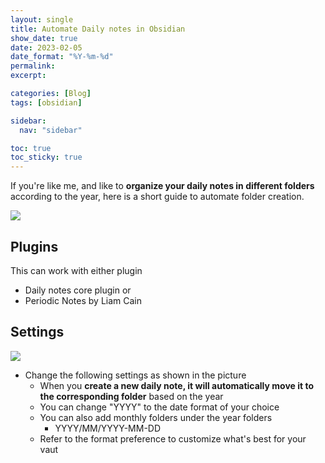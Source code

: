 ```yaml
---
layout: single
title: Automate Daily notes in Obsidian
show_date: true
date: 2023-02-05
date_format: "%Y-%m-%d"
permalink:
excerpt:

categories: [Blog]
tags: [obsidian]

sidebar:
  nav: "sidebar"

toc: true
toc_sticky: true
---
```


If you're like me, and like to **organize your daily notes in different folders** according to the year, here is a short guide to automate folder creation. 

![](https://i.imgur.com/t3gvKIg.png)

## Plugins
This can work with either plugin
- Daily notes core plugin or
- Periodic Notes by Liam Cain

## Settings
![](https://i.imgur.com/4Sb2aXm.png)
- Change the following settings as shown in the picture
	- When you **create a new daily note, it will automatically move it to the corresponding folder** based on the year
	- You can change "YYYY" to the date format of your choice 
	- You can also add monthly folders under the year folders
		- YYYY/MM/YYYY-MM-DD
	- Refer to the format preference to customize what's best for your vaut
